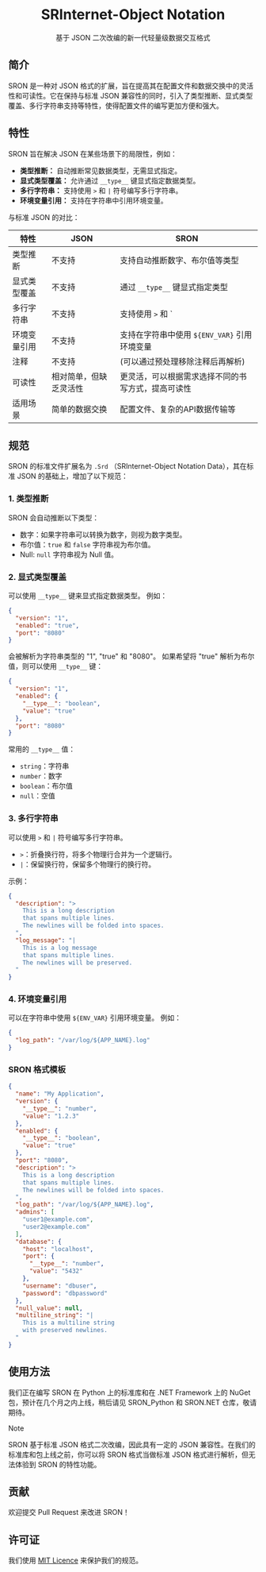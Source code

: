 <div align="center">

# SRInternet-Object Notation

基于 JSON 二次改编的新一代轻量级数据交互格式

</div>

## 简介

SRON 是一种对 JSON 格式的扩展，旨在提高其在配置文件和数据交换中的灵活性和可读性。它在保持与标准 JSON 兼容性的同时，引入了类型推断、显式类型覆盖、多行字符串支持等特性，使得配置文件的编写更加方便和强大。

## 特性

SRON 旨在解决 JSON 在某些场景下的局限性，例如：

*   **类型推断：** 自动推断常见数据类型，无需显式指定。
*   **显式类型覆盖：** 允许通过 `__type__` 键显式指定数据类型。
*   **多行字符串：** 支持使用 `>` 和 `|` 符号编写多行字符串。
*   **环境变量引用：** 支持在字符串中引用环境变量。

与标准 JSON 的对比：

| 特性            | JSON                               | SRON                                                            |
| --------------- | ---------------------------------- | ---------------------------------------------------------------- |
| 类型推断          | 不支持                             | 支持自动推断数字、布尔值等类型                                     |
| 显式类型覆盖      | 不支持                             | 通过 `__type__` 键显式指定类型                                       |
| 多行字符串        | 不支持                             | 支持使用 `>` 和 `|` 符号                                                    |
| 环境变量引用      | 不支持                             | 支持在字符串中使用 `${ENV_VAR}` 引用环境变量                               |
| 注释             | 不支持                             |  (可以通过预处理移除注释后再解析)                                      |
| 可读性            | 相对简单，但缺乏灵活性               | 更灵活，可以根据需求选择不同的书写方式，提高可读性                           |
| 适用场景          | 简单的数据交换                     | 配置文件、复杂的API数据传输等                                       |

## 规范

SRON 的标准文件扩展名为 ```.Srd``` （SRInternet-Object Notation Data），其在标准 JSON 的基础上，增加了以下规范：

### 1. 类型推断

SRON 会自动推断以下类型：

*   数字：如果字符串可以转换为数字，则视为数字类型。
*   布尔值：`true` 和 `false` 字符串视为布尔值。
*   Null: `null` 字符串视为 Null 值。

### 2. 显式类型覆盖

可以使用 `__type__` 键来显式指定数据类型。 例如：

```json
{
  "version": "1",
  "enabled": "true",
  "port": "8080"
}
```

会被解析为字符串类型的 "1", "true" 和 "8080"。  如果希望将 "true" 解析为布尔值，则可以使用 `__type__` 键：

```json
{
  "version": "1",
  "enabled": {
    "__type__": "boolean",
    "value": "true"
  },
  "port": "8080"
}
```

常用的 `__type__` 值：

*   `string`：字符串
*   `number`：数字
*   `boolean`：布尔值
*   `null`：空值

### 3. 多行字符串

可以使用 `>` 和 `|` 符号编写多行字符串。

*   `>`：折叠换行符，将多个物理行合并为一个逻辑行。
*   `|`：保留换行符，保留多个物理行的换行符。

示例：

```json
{
  "description": ">
    This is a long description
    that spans multiple lines.
    The newlines will be folded into spaces.
  ",
  "log_message": "|
    This is a log message
    that spans multiple lines.
    The newlines will be preserved.
  "
}
```

### 4. 环境变量引用

可以在字符串中使用 `${ENV_VAR}` 引用环境变量。 例如：

```json
{
  "log_path": "/var/log/${APP_NAME}.log"
}
```

### SRON 格式模板

```json
{
  "name": "My Application",
  "version": {
    "__type__": "number",
    "value": "1.2.3"
  },
  "enabled": {
    "__type__": "boolean",
    "value": "true"
  },
  "port": "8080",
  "description": ">
    This is a long description
    that spans multiple lines.
    The newlines will be folded into spaces.
  ",
  "log_path": "/var/log/${APP_NAME}.log",
  "admins": [
    "user1@example.com",
    "user2@example.com"
  ],
  "database": {
    "host": "localhost",
    "port": {
      "__type__": "number",
      "value": "5432"
    },
    "username": "dbuser",
    "password": "dbpassword"
  },
  "null_value": null,
  "multiline_string": "|
    This is a multiline string
    with preserved newlines.
  "
}
```

## 使用方法

我们正在编写 SRON 在 Python 上的标准库和在 .NET Framework 上的 NuGet 包，预计在几个月之内上线，稍后请见 SRON_Python 和 SRON.NET 仓库，敬请期待。

> [!Note]
>
> SRON 基于标准 JSON 格式二次改编，因此具有一定的 JSON 兼容性。在我们的标准库和包上线之前，你可以将 SRON 格式当做标准 JSON 格式进行解析，但无法体验到 SRON 的特性功能。

## 贡献

欢迎提交 Pull Request 来改进 SRON！

## 许可证

我们使用 [MIT Licence](./LICENSE) 来保护我们的规范。
